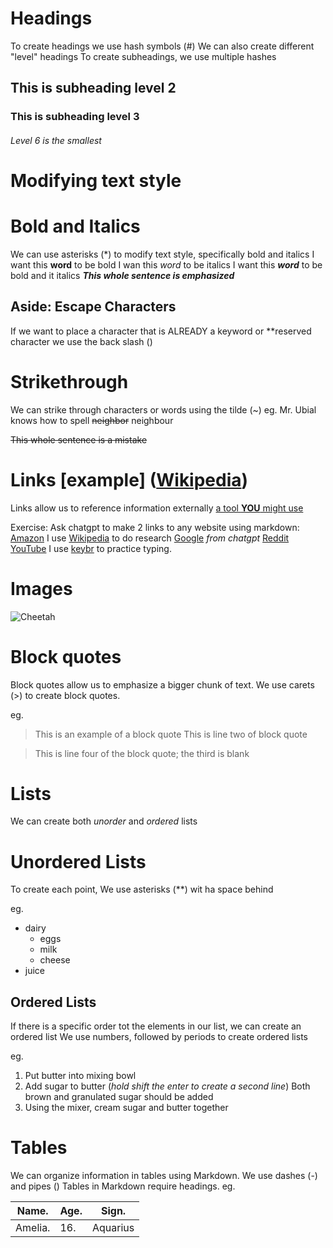 # Headings
To create headings we use hash symbols (#) 
We can also create different "level" headings 
To create subheadings, we use multiple hashes

## This is subheading level 2

### This is subheading level 3

###### Level 6 is the smallest


# Modifying text style

# Bold and Italics

We can use asterisks (*) to modify text  style, specifically bold and italics
I want this  **word** to be bold
I wan this *word* to be italics
I want this ***word*** to be bold and it italics
***This whole sentence is emphasized*** 

## Aside: Escape Characters
If we want to place a character that is ALREADY a keyword or **reserved character we use the back slash (\)


# Strikethrough

We can strike through characters or words using the tilde (~)
eg. 
Mr. Ubial knows how to spell ~~neighbor~~ neighbour

~~This whole sentence is a mistake~~

# Links [example] ([Wikipedia](https://www.wikipedia.org/))
Links allow us to reference information externally
[a tool **YOU** might use](https://chat.openai.com)


Exercise:
Ask chatgpt to make 2 links to any website using markdown:
[Amazon](https://www.amazon.com/)
I use [Wikipedia](https://www.wikipedia.org/) to do research
[Google]([https://google.com](https://google.com/)) *from chatgpt*
[Reddit]([https://reddit.com](https://reddit.com/))
[YouTube]([https://youtube.com](https://youtube.com/))
I use [keybr]([https://keybr.com](https://keybr.com/)) to practice typing.


# Images
![Cheetah](http://elelur.com/data_images/mammals/cheetah/cheetah-02.jpg)


# Block quotes

Block quotes allow us to emphasize a bigger chunk of text.
We use carets (>) to create block quotes.

eg. 
>This is an example of a block quote
>This is line two of block quote

>This is line four of the block quote; the third is blank


# Lists

We can create both *unorder* and *ordered* lists

# Unordered Lists
To create each point, We use asterisks (\**) wit ha space behind

eg.

* dairy
	* eggs
	* milk
	* cheese
* juice


## Ordered Lists
If there is a specific order tot the elements in our list,
we can create an ordered list
We use numbers, followed by periods to create ordered lists

eg. 

1. Put butter into mixing bowl
2. Add sugar to butter (*hold shift the enter to create a second line*)
   Both brown and granulated sugar should be added
3. Using the mixer, cream sugar and butter together



# Tables

We can organize information in tables using Markdown.
We use dashes (-) and pipes ()
Tables in Markdown require headings.
eg.

| Name.   | Age.  | Sign.   |
|---      | ---   | ---     |	
|Amelia.  |16.    | Aquarius|
